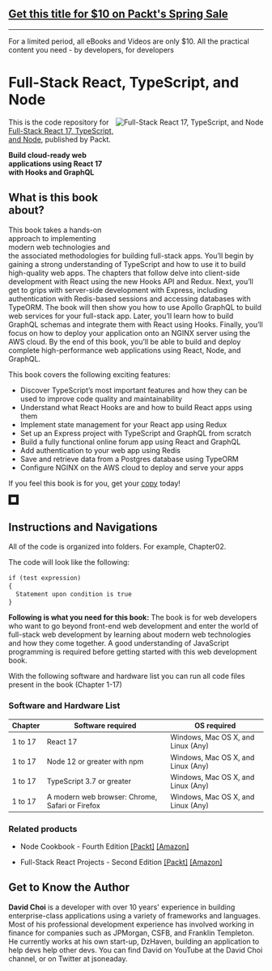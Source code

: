 ## [Get this title for $10 on Packt's Spring Sale](https://www.packt.com/B15508?utm_source=github&utm_medium=packt-github-repo&utm_campaign=spring_10_dollar_2022)
-----
For a limited period, all eBooks and Videos are only $10. All the practical content you need \- by developers, for developers

# Full-Stack React, TypeScript, and Node

<a href="https://www.packtpub.com/product/full-stack-react-typescript-and-node/9781839219931"><img src="https://static.packt-cdn.com/products/9781839219931/cover/smaller" alt="Full-Stack React 17, TypeScript, and Node" height="256px" align="right"></a>

This is the code repository for [Full-Stack React 17, TypeScript, and Node](https://www.packtpub.com/in/web-development/full-stack-react-17-typescript-and-node?utm_source=github&utm_medium=repository&utm_campaign=9781839219931), published by Packt.

**Build cloud-ready web applications using React 17 with Hooks and GraphQL**

## What is this book about?
This book takes a hands-on approach to implementing modern web technologies and the associated methodologies for building full-stack apps. You’ll begin by gaining a strong understanding of TypeScript and how to use it to build high-quality web apps. The chapters that follow delve into client-side development with React using the new Hooks API and Redux. Next, you’ll get to grips with server-side development with Express, including authentication with Redis-based sessions and accessing databases with TypeORM. The book will then show you how to use Apollo GraphQL to build web services for your full-stack app. Later, you’ll learn how to build GraphQL schemas and integrate them with React using Hooks. Finally, you’ll focus on how to deploy your application onto an NGINX server using the AWS cloud.
By the end of this book, you’ll be able to build and deploy complete high-performance web applications using React, Node, and GraphQL.

This book covers the following exciting features:
* Discover TypeScript’s most important features and how they can be used to improve code quality and maintainability
* Understand what React Hooks are and how to build React apps using them
* Implement state management for your React app using Redux
* Set up an Express project with TypeScript and GraphQL from scratch
* Build a fully functional online forum app using React and GraphQL
* Add authentication to your web app using Redis
* Save and retrieve data from a Postgres database using TypeORM
* Configure NGINX on the AWS cloud to deploy and serve your apps

If you feel this book is for you, get your [copy](https://www.amazon.com/dp/1839219939) today!

<a href="https://www.packtpub.com/?utm_source=github&utm_medium=banner&utm_campaign=GitHubBanner"><img src="https://raw.githubusercontent.com/PacktPublishing/GitHub/master/GitHub.png" alt="https://www.packtpub.com/" border="5" /></a>

## Instructions and Navigations
All of the code is organized into folders. For example, Chapter02.

The code will look like the following:
```
if (test expression)
{
  Statement upon condition is true
}
```

**Following is what you need for this book:**
The book is for web developers who want to go beyond front-end web development and enter the world of full-stack web development by learning about modern web technologies and how they come together. A good understanding of JavaScript programming is required before getting started with this web development book.

With the following software and hardware list you can run all code files present in the book (Chapter 1-17)

### Software and Hardware List

| Chapter  | Software required                   | OS required                        |
| -------- | ------------------------------------| -----------------------------------|
| 1 to 17  |React 17    | Windows, Mac OS X, and Linux (Any) |
| 1 to 17  | Node 12 or greater with npm      | Windows, Mac OS X, and Linux (Any) |
| 1 to 17  | TypeScript 3.7 or greater    | Windows, Mac OS X, and Linux (Any) |
| 1 to 17  | A modern web browser: Chrome, Safari or Firefox      | Windows, Mac OS X, and Linux (Any) |

### Related products
* Node Cookbook - Fourth Edition [[Packt]](https://www.packtpub.com/product/node-cookbook-fourth-edition/9781838558758) [[Amazon]](https://www.amazon.com/dp/1838558756)

* Full-Stack React Projects - Second Edition [[Packt]](https://www.packtpub.com/product/full-stack-react-projects-second-edition/9781839215414) [[Amazon]](https://www.amazon.com/dp/1839215410)


## Get to Know the Author
**David Choi**
is a developer with over 10 years' experience in building enterprise-class applications using a variety of frameworks and languages. Most of his professional development experience has involved working in finance for companies such as JPMorgan, CSFB, and Franklin Templeton. He currently works at his own start-up, DzHaven, building an application to help devs help other devs.
You can find David on YouTube at the David Choi channel, or on Twitter at jsoneaday.



